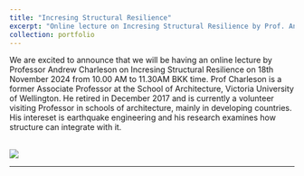 ```yaml
---
title: "Incresing Structural Resilience"
excerpt: "Online lecture on Incresing Structural Resilience by Prof. Andrew Charleson. <br /><br /><a href='/images/Professor_Andrew_Charleson.png' target='_blank'><image src='/images/small-Professor_Andrew_Charleson.png' /></a>"
collection: portfolio
---
```


We are excited to announce that we will be having an online lecture by Professor Andrew Charleson on Incresing Structural Resilience on 18th November 2024 from 10.00 AM to 11.30AM BKK time. Prof Charleson is a former Associate Professor at the School of Architecture, Victoria University of Wellington. He retired in December 2017 and is currently a volunteer visiting Professor in schools of architecture, mainly in developing countries. His intereset is earthquake engineering and his research examines how structure can integrate with it.<br /><br />

<a href='/images/Professor_Andrew_Charleson.png' target='_blank'><image src='/images/small-Professor_Andrew_Charleson.png' /></a>

---
